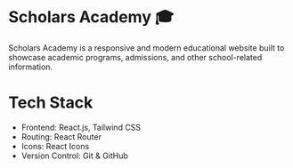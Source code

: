 <h1> Scholars Academy 🎓 </h1>
<p> Scholars Academy is a responsive and modern educational website built to showcase academic programs, admissions, and other school-related information.
</p>

<h1> Tech Stack </h1>
<ul>
  <li>  Frontend: React.js, Tailwind CSS </li>
  <li>Routing: React Router </li>
  <li>Icons: React Icons </li>
  <li> Version Control: Git & GitHub</li>




</ul>
